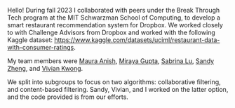 Hello! During fall 2023 I collaborated with peers under the Break Through Tech program at the MIT Schwarzman School of Computing, to develop
a smart restaurant recommendation system for Dropbox. 
We worked closely to with Challenge Advisors from Dropbox and worked with the following Kaggle dataset: https://www.kaggle.com/datasets/uciml/restaurant-data-with-consumer-ratings. 

My team members were [Maura Anish](https://www.linkedin.com/in/maura-anish/), [Miraya Gupta](https://www.linkedin.com/in/miraya-gupta-878321210/), 
[Sabrina Lu](https://www.linkedin.com/in/jiarui-sabrina-lu-a0566a250/), [Sandy Zheng](https://www.linkedin.com/in/sandyzheng/), and [Vivian Kwong](https://www.linkedin.com/in/vivian-kwong-95baa4199/). 

We split into subgroups to focus on two algorithms: collaborative filtering, and content-based filtering. Sandy, Vivian, and I worked on the latter option, 
and the code provided is from our efforts. 
